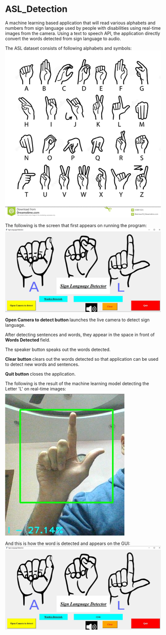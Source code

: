 # ASL_Detection

A machine learning based application that will read various alphabets and numbers from sign language used by people with disabilities using real-time images from the camera.
Using a text to speech API, the application directly convert the words detected from sign language to audio.

The ASL dataset consists of following alphabets and symbols:
![alt text](https://github.com/tarun2k/ASL_Detection/blob/master/images/vector-language-deaf-mutes-hand-american-sign-asl-alphabet-art-123911624.jpg?raw=true)

The following is the screen that first appears on running the program:
![alt text](https://github.com/tarun2k/ASL_Detection/blob/master/images/GUI.JPG?raw=true)

<b> Open Camera to detect button </b> launches the live camera to detect sign language.

After detecting sentences and words, they appear in the space in front of <b> Words Detected </b> field.

The speaker button speaks out the words detected. 

<b> Clear button </b> clears out the words detected so that application can be used to detect new words and sentences. </b>

<b> Quit button </b> closes the application.

The following is the result of the machine learning model detecting the Letter 'L' on real-time images:
![alt text](https://github.com/tarun2k/ASL_Detection/blob/master/images/Detection_L.JPG?raw=true)

And this is how the word is detected and appears on the GUI:
![alt text](https://github.com/tarun2k/ASL_Detection/blob/master/images/word_detected.JPG?raw=true)

